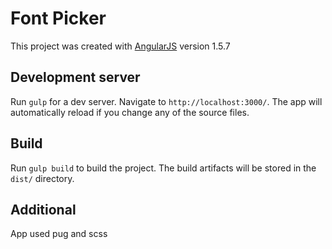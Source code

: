 # Font Picker

This project was created with [AngularJS](https://angularjs.org/) version 1.5.7

## Development server

Run `gulp` for a dev server. Navigate to `http://localhost:3000/`. The app will automatically reload if you change any of the source files.

## Build

Run `gulp build` to build the project. The build artifacts will be stored in the `dist/` directory.

## Additional

App used pug and scss
